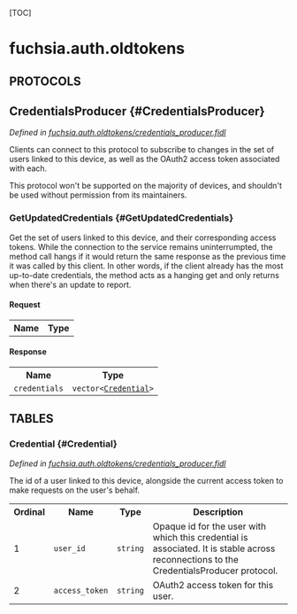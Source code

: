 [TOC]

# fuchsia.auth.oldtokens


## **PROTOCOLS**

## CredentialsProducer {#CredentialsProducer}
*Defined in [fuchsia.auth.oldtokens/credentials_producer.fidl](https://fuchsia.googlesource.com/fuchsia/+/master/sdk/fidl/fuchsia.auth.oldtokens/credentials_producer.fidl#25)*

 Clients can connect to this protocol to subscribe to changes in the set of
 users linked to this device, as well as the OAuth2 access token associated
 with each.

 This protocol won't be supported on the majority of devices, and shouldn't
 be used without permission from its maintainers.

### GetUpdatedCredentials {#GetUpdatedCredentials}

 Get the set of users linked to this device, and their corresponding access
 tokens. While the connection to the service remains uninterrumpted, the
 method call hangs if it would return the same response as the previous
 time it was called by this client. In other words, if the client already
 has the most up-to-date credentials, the method acts as a hanging get and
 only returns when there's an update to report.

#### Request
<table>
    <tr><th>Name</th><th>Type</th></tr>
    </table>


#### Response
<table>
    <tr><th>Name</th><th>Type</th></tr>
    <tr>
            <td><code>credentials</code></td>
            <td>
                <code>vector&lt;<a class='link' href='#Credential'>Credential</a>&gt;</code>
            </td>
        </tr></table>







## **TABLES**

### Credential {#Credential}


*Defined in [fuchsia.auth.oldtokens/credentials_producer.fidl](https://fuchsia.googlesource.com/fuchsia/+/master/sdk/fidl/fuchsia.auth.oldtokens/credentials_producer.fidl#9)*

 The id of a user linked to this device, alongside the current access token
 to make requests on the user's behalf.


<table>
    <tr><th>Ordinal</th><th>Name</th><th>Type</th><th>Description</th></tr>
    <tr>
            <td>1</td>
            <td><code>user_id</code></td>
            <td>
                <code>string</code>
            </td>
            <td> Opaque id for the user with which this credential is associated. It is
 stable across reconnections to the CredentialsProducer protocol.
</td>
        </tr><tr>
            <td>2</td>
            <td><code>access_token</code></td>
            <td>
                <code>string</code>
            </td>
            <td> OAuth2 access token for this user.
</td>
        </tr></table>









